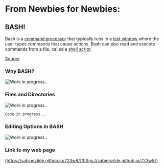 # From Newbies for Newbies: 
## BASH! 
Bash is a [command processor](https://en.wikipedia.org/wiki/Command-line_interface#Command-line_interpreter) that typically runs in a [text window](https://en.wikipedia.org/wiki/Terminal_emulator) where the user types commands that cause actions. Bash can also read and execute commands from a file, called a [shell script](https://en.wikipedia.org/wiki/Shell_script).

[Source](https://en.wikipedia.org/wiki/Bash_%28Unix_shell%29)
### Why BASH?

![Work in progress..](https://proxy.duckduckgo.com/iu/?u=http%3A%2F%2Fweclipart.com%2Fgimg%2F1DE1D638836F0B6F%2Fanimated-working-on-it-sign.gif&f=1)

### Files and Directories

![Work in progress..](https://proxy.duckduckgo.com/iu/?u=http%3A%2F%2Fweclipart.com%2Fgimg%2F1DE1D638836F0B6F%2Fanimated-working-on-it-sign.gif&f=1)

```markdown
Code in progress...
```


### Editing Options in BASH

![Work in progress..](https://proxy.duckduckgo.com/iu/?u=http%3A%2F%2Fweclipart.com%2Fgimg%2F1DE1D638836F0B6F%2Fanimated-working-on-it-sign.gif&f=1)

### Link to my web page

[https://sabinezilde.github.io/723w8/](https://sabinezilde.github.io/723w8/)
